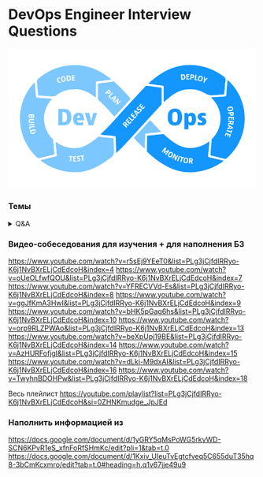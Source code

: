 # DevOps Engineer Interview Questions
<img src="https://raw.githubusercontent.com/vadim-bikmetov/interview/main/images/devops.png" width="666" alt="DevOps">

### Темы
<details>
  <summary>Q&A</summary>
<img src="https://raw.githubusercontent.com/vadim-bikmetov/interview/main/images/nikita.jpg" width="50" alt="Nikitos">

  - [**01. Linux**](docs/01.linux.md)
  - [**02. Network**](docs/02.network.md)
  - [**03. Ansible**](docs/03.ansible.md)
  - [**04. Docker**](docs/04.docker.md)
  - [**05. K8s**](docs/05.k8s.md)
  - [**06. CI/CD**](docs/06.cicd.md)
  - [**07. DB**](docs/07.databases.md)
  - [**08. Git**](docs/08.git.md)
  - [**09. ELK**](docs/09.elk.md)
  - [**10. Helm**](docs/10.helm.md)
</details>

### Видео-собеседования для изучения + для наполнения БЗ

https://www.youtube.com/watch?v=r5sEj9YEeT0&list=PLg3jCjfdIRRyo-K6j1NvBXrELjCdEdcoH&index=4
https://www.youtube.com/watch?v=oUeOLfwfQOU&list=PLg3jCjfdIRRyo-K6j1NvBXrELjCdEdcoH&index=7
https://www.youtube.com/watch?v=YFRECVVd-Es&list=PLg3jCjfdIRRyo-K6j1NvBXrELjCdEdcoH&index=8
https://www.youtube.com/watch?v=ggJfKmA3HwI&list=PLg3jCjfdIRRyo-K6j1NvBXrELjCdEdcoH&index=9
https://www.youtube.com/watch?v=bHK5pGag6hs&list=PLg3jCjfdIRRyo-K6j1NvBXrELjCdEdcoH&index=10
https://www.youtube.com/watch?v=orp9RLZPWAo&list=PLg3jCjfdIRRyo-K6j1NvBXrELjCdEdcoH&index=13
https://www.youtube.com/watch?v=beXpUpj19BE&list=PLg3jCjfdIRRyo-K6j1NvBXrELjCdEdcoH&index=14
https://www.youtube.com/watch?v=AzHURFofjgI&list=PLg3jCjfdIRRyo-K6j1NvBXrELjCdEdcoH&index=15
https://www.youtube.com/watch?v=dLki-M9dxAI&list=PLg3jCjfdIRRyo-K6j1NvBXrELjCdEdcoH&index=16
https://www.youtube.com/watch?v=TwyhnBDOHPw&list=PLg3jCjfdIRRyo-K6j1NvBXrELjCdEdcoH&index=18

Весь плейлист https://youtube.com/playlist?list=PLg3jCjfdIRRyo-K6j1NvBXrELjCdEdcoH&si=0ZHNKmudge_JpJEd

### Наполнить информацией из

https://docs.google.com/document/d/1yGRY5qMsPoWG5rkvWD-SCN6KPvR1eS_xfnFoRfSHmKc/edit?pli=1&tab=t.0
https://docs.google.com/document/d/1Kxiv_UIeuTvEgtcfveq5C655duT35hq8-3bCmKcxmro/edit?tab=t.0#heading=h.q1v67jje49u9